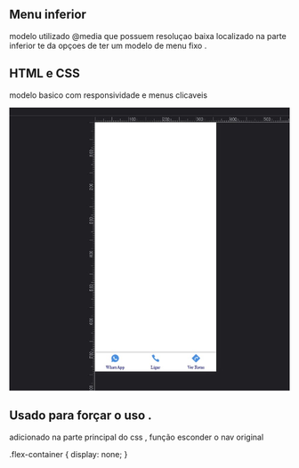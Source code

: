 ##  Menu inferior

modelo utilizado @media que possuem resoluçao baixa 
localizado na parte inferior te da opçoes de ter um modelo de menu fixo .

## HTML e CSS 

modelo basico com responsividade e menus clicaveis 


<img src=https://github.com/Williamluqui/menu-rodape/blob/main/imagens/Screenshot%202021-12-16%20015115.jpg >

## Usado para forçar o uso .

  adicionado na parte principal do css , função esconder o nav original 
  
  
  .flex-container {
    display: none;
  }



